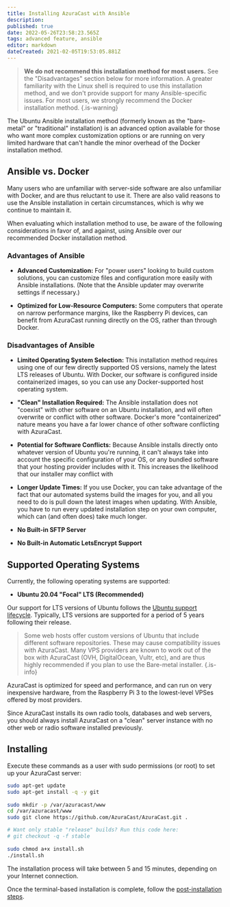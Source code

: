```yaml
---
title: Installing AzuraCast with Ansible
description: 
published: true
date: 2022-05-26T23:58:23.565Z
tags: advanced feature, ansible
editor: markdown
dateCreated: 2021-02-05T19:53:05.881Z
---
```


> **We do not recommend this installation method for most users.** See the "Disadvantages" section below for more information. A greater familiarity with the Linux shell is required to use this installation method, and we don't provide support for many Ansible-specific issues. For most users, we strongly recommend the Docker installation method.
{.is-warning}

The Ubuntu Ansible installation method (formerly known as the "bare-metal" or "traditional" installation) is an advanced option available for those who want more complex customization options or are running on very limited hardware that can't handle the minor overhead of the Docker installation method.

## Ansible vs. Docker

Many users who are unfamiliar with server-side software are also unfamiliar with Docker, and are thus reluctant to use it. There are also valid reasons to use the Ansible installation in certain circumstances, which is why we continue to maintain it.

When evaluating which installation method to use, be aware of the following considerations in favor of, and against, using Ansible over our recommended Docker installation method.

### Advantages of Ansible

- **Advanced Customization:** For "power users" looking to build custom solutions, you can customize files and configuration more easily with Ansible installations. (Note that the Ansible updater may overwrite settings if necessary.)

- **Optimized for Low-Resource Computers:** Some computers that operate on narrow performance margins, like the Raspberry Pi devices, can benefit from AzuraCast running directly on the OS, rather than through Docker.

### Disadvantages of Ansible

- **Limited Operating System Selection:** This installation method requires using one of our few directly supported OS versions, namely the latest LTS releases of Ubuntu. With Docker, our software is configured inside containerized images, so you can use any Docker-supported host operating system.

- **"Clean" Installation Required:** The Ansible installation does not "coexist" with other software on an Ubuntu installation, and will often overwrite or conflict with other software. Docker's more "containerized" nature means you have a far lower chance of other software conflicting with AzuraCast.

- **Potential for Software Conflicts:** Because Ansible installs directly onto whatever version of Ubuntu you're running, it can't always take into account the specific configuration of your OS, or any bundled software that your hosting provider includes with it. This increases the likelihood that our installer may conflict with 

- **Longer Update Times:** If you use Docker, you can take advantage of the fact that our automated systems build the images for you, and all you need to do is pull down the latest images when updating. With Ansible, you have to run every updated installation step on your own computer, which can (and often does) take much longer.

- **No Built-in SFTP Server**

- **No Built-in Automatic LetsEncrypt Support**

## Supported Operating Systems

Currently, the following operating systems are supported:

- **Ubuntu 20.04 "Focal" LTS (Recommended)**

Our support for LTS versions of Ubuntu follows the [Ubuntu support lifecycle](https://ubuntu.com/about/release-cycle). Typically, LTS versions are supported for a period of 5 years following their release.

> Some web hosts offer custom versions of Ubuntu that include different software repositories. These may cause compatibility issues with AzuraCast. Many VPS providers are known to work out of the box with AzuraCast (OVH, DigitalOcean, Vultr, etc), and are thus highly recommended if you plan to use the Bare-metal installer.
{.is-info}

AzuraCast is optimized for speed and performance, and can run on very inexpensive hardware, from the Raspberry Pi 3 to the lowest-level VPSes offered by most providers.

Since AzuraCast installs its own radio tools, databases and web servers, you should always install AzuraCast on a "clean" server instance with no other web or radio software installed previously.

## Installing

Execute these commands as a user with sudo permissions (or root) to set up your AzuraCast server:

```bash
sudo apt-get update 
sudo apt-get install -q -y git 
 
sudo mkdir -p /var/azuracast/www 
cd /var/azuracast/www 
sudo git clone https://github.com/AzuraCast/AzuraCast.git . 

# Want only stable "release" builds? Run this code here:
# git checkout -q -f stable
 
sudo chmod a+x install.sh 
./install.sh
```

The installation process will take between 5 and 15 minutes, depending on your Internet connection.

Once the terminal-based installation is complete, follow the [post-installation steps](/en/getting-started/installation/post-installation-steps).